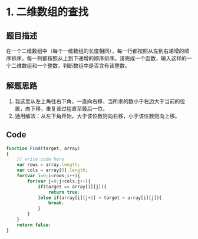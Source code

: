 # 1. 二维数组的查找

## 题目描述

在一个二维数组中（每个一维数组的长度相同），每一行都按照从左到右递增的顺序排序，每一列都按照从上到下递增的顺序排序。请完成一个函数，输入这样的一个二维数组和一个整数，判断数组中是否含有该整数。

## 解题思路
1. 我这里从左上角往右下角，一直向右移，当所求的数小于右边大于当前的位置，向下移，重复该过程直至最后一位。
2. 通用解法：从左下角开始，大于该位数则向右移，小于该位数则向上移。

## Code
```javascript
function Find(target, array)
{
    // write code here
    var rows = array.length;
    var cols = array[0].length;
    for(var i=0;i<rows;i++){
        for(var j=0;j<cols;j++){
            if(target == array[i][j]){
                return true;
            }else if(array[i][j+1] > target > array[i][j]){
                break;
            }
        }
    }
    return false;
}
```